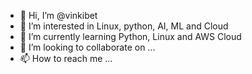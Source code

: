 - 👋 Hi, I’m @vinkibet
- 👀 I’m interested in Linux, python, AI, ML and Cloud
- 🌱 I’m currently learning Python, Linux and AWS Cloud
- 💞️ I’m looking to collaborate on ...
- 📫 How to reach me ...

<!---
vinkibet/vinkibet is a ✨ special ✨ repository because its `README.md` (this file) appears on your GitHub profile.
You can click the Preview link to take a look at your changes.
--->
